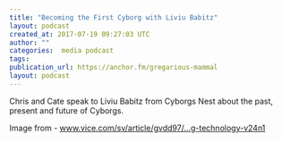 ```yaml
---
title: "Becoming the First Cyborg with Liviu Babitz"
layout: podcast
created_at: 2017-07-19 09:27:03 UTC
author: ""
categories:  media podcast
tags:
publication_url: https://anchor.fm/gregarious-mammal
layout: podcast
---
```

Chris and Cate speak to Liviu Babitz from Cyborgs Nest about the past, present and future of Cyborgs.

Image from - www.vice.com/sv/article/gvdd97/…g-technology-v24n1